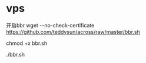# vps

开启bbr
wget --no-check-certificate https://github.com/teddysun/across/raw/master/bbr.sh

chmod +x bbr.sh

./bbr.sh
